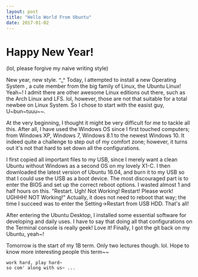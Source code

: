 ```yaml
---
layout: post
title: "Hello World From Ubuntu"
date: 2017-01-02
---
```


# Happy New Year!

<p>(lol, please forgive my naive writing style)</p>

<p>New year, new style. ^_^ Today, I attempted to install a new Operating System , a cute member from the big family of Linux, the Ubuntu Linux! Yeah~! I admit there are other awesome Linux editions out there, such as the Arch Linux and LFS. lol, however, those are not that suitable for a total newbee on Linux System. So I chose to start with the easist guy, U~bun~tuuu~~. </p>

<p>At the very beginning, I thought it might be very difficult for me to tackle all this. After all, I have used the Windows OS since I first touched computers; from Windows XP, Windows 7, Windows 8.1 to the newest Windows 10. It indeed quite a challenge to step out of my comfort zone; however, it turns out it's not that hard to set down all the configurations. </p>

<p>I first copied all important files to my USB, since I merely want a clean Ubuntu without Windows as a second OS on my lovely X1-C. I then downloaded the latest version of Ubuntu 16.04, and burn it to my USB so that I could use the USB as a boot device. The most discouraged part is to enter the BIOS and set up the correct reboot options. I wasted almost 1 and half hours on this. "Restart. Ugh! Not Working! Restart! Please work! UGHHH! NOT Working!" Actually, it does not need to reboot that way; the time I succeed was to enter the Setting->Restart from USB HDD. That's all!</p>

<p>After entering the Ubuntu Desktop, I installed some essential software for developing and daily uses. I have to say that doing all that configurations on the Terminal console is really geek! Love it! Finally, I got the git back on my Ubuntu, yeah~!</p>

<p>Tomorrow is the start of my 1B term. Only two lectures though. lol. Hope to know more interesting people this term~~</p>

	work hard, play hard~
	so com' along with us~ ...

